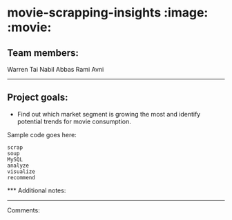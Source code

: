 # movie-scrapping-insights :image: :movie:

## Team members:
Warren Tai
Nabil Abbas
Rami Avni

***

## Project goals:
* Find out which market segment is growing the most and identify potential trends for movie consumption.

Sample code goes here:
```
scrap
soup
MySQL
analyze
visualize
recommend

```
*** Additional notes:

****

Comments:
